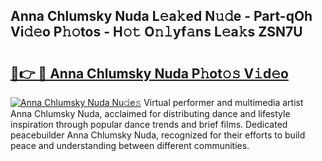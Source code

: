 ## Anna Chlumsky Nuda L𝚎a𝚔ed N𝚞𝚍e - Part-qOh Vi𝚍𝚎o P𝚑𝚘tos - H𝚘𝚝 O𝚗𝚕yf𝚊ns L𝚎a𝚔s ZSN7U

# <h2><a href="http://kfbgu6p.oniu.top/?m=Anna+Chlumsky+Nuda">🔗👉 🔴 Anna Chlumsky Nuda P𝚑ot𝚘𝚜 V𝚒d𝚎o</a></h2>

[![Anna Chlumsky Nuda Nu𝚍e𝚜](https://i.imgur.com/0qMVB7G.gif)](http://kfbgu6p.oniu.top/?m=Anna+Chlumsky+Nuda)
Virtual performer and multimedia artist Anna Chlumsky Nuda, acclaimed for distributing dance and lifestyle inspiration through popular dance trends and brief films. Dedicated peacebuilder Anna Chlumsky Nuda, recognized for their efforts to build peace and understanding between different communities.  
